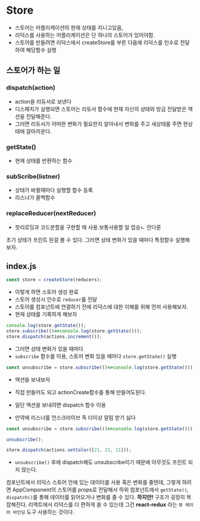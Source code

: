 # Store
- 스토어는 어플리케이션의 현재 상태를 지니고있음,
- 리덕스를 사용하는 어플리케이션은 단 하나의 스토어가 있어야함.
- 스토어를 만들려면 리덕스에서 createStore를 부른 다음에 리덕스를 인수로 전달하여 해당함수 실행

## 스토어가 하는 일
### dispatch(action)
- action을 리듀서로 보낸다
- 디스패치가 실행되면 스토어는 리듀서 함수에 현재 자신의 상태와 방금 전달받은 액션을 전달해준다.
- 그러면 리듀서가 어떠한 변화가 필요한지 알아내서 변화를 주고 새상태를 주면 현상태에 갈아끼운다.

### getState()
- 현재 상태를 반환하는 함수

### subScribe(listner)
- 상태가 바뀔때마다 실행할 함수 등록
- 리스너가 콜백함수

### replaceReducer(nextReducer)
- 핫리로딩과 코드분할을 구현할 때 사용.보통사용할 일 업승ㄴ 안다룬

초기 상태가 프린트 된걸 볼 수 있다. 그러면 상태 변화가 있을 때마다 특정함수 실행해보자.


## index.js
```javascript
const store = createStore(reducers);
```
- 이렇게 하면 스토어 생성 완료
- 스토어 생성시 인수로 `reducer`를 전달
- 스토어를 컴포넌트에 연결하기 전에 리덕스에 대한 이해를 위해 먼저 사용해보자.
- 현재 상태를 기록하게 해보자

```javascript
console.log(store.getState());
store.subscribe(()=>console.log(store.getState()));
store.dispatch(actions.increment());
```

- 그러면 상태 변화가 있을 때마다
- `subscribe` 함수를 이용, 스토어 변화 있을 때마다 `store.getState()` 실행

```javascript
const unsubscribe = store.subscribe(()=>console.log(store.getState()));
```
- 액션을 보내보자
- 직접 만들어도 되고 actionCreate함수를 통해 만들어도된다.
- 일단 액션을 보내려면 dispatch 함수 이용

- 만약에 리스너를 언스크라이브 즉 더이상 알림 받기 싫다
```javascript
const unsubscribe = store.subscribe(()=>console.log(store.getState()));

unsubscribe();

store.dispatch(actions.setColor([21, 21, 21]));
```
- `unsubscribe()` 후에 dispatch해도 unsubscribe이기 때문에 아무것도 프린트 되지 않는다.

컴포넌트에서 리덕스 스토어 안에 있는 데이터를 사용 혹은 변화를 줄텐데, 그렇게 하려면 AppComponent의 스토어를 props로 전달해서 하위 컴포넌트에서 `getState()`, `dispatch()`를 통해 데이터를 읽어오거나 변화를 줄 수 있다. **하지만!** 구조가 굉장히 복잡해진다. 리액트에서 리덕스를 더 편하게 쓸 수 있는데 그건 **react-redux** 라는 `뷰 레이어 바인딩` 도구 사용하는 것이다.
